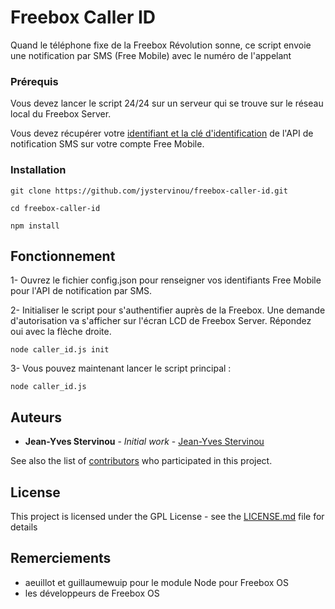 # Freebox Caller ID

Quand le téléphone fixe de la Freebox Révolution sonne, ce script envoie une notification par SMS (Free Mobile) avec le numéro de l'appelant

### Prérequis

Vous devez lancer le script 24/24 sur un serveur qui se trouve sur le réseau local du Freebox Server.

Vous devez récupérer votre [identifiant et la clé d'identification](http://www.universfreebox.com/article/26337/Nouveau-Free-Mobile-lance-un-systeme-de-notification-SMS-pour-vos-appareils-connectes) de l'API de notification SMS sur votre compte Free Mobile.

### Installation

```
git clone https://github.com/jystervinou/freebox-caller-id.git

cd freebox-caller-id

npm install
```

## Fonctionnement

1- Ouvrez le fichier config.json pour renseigner vos identifiants Free Mobile pour l'API de notification par SMS. 

2- Initialiser le script pour s'authentifier auprès de la Freebox. Une demande d'autorisation va s'afficher sur l'écran LCD de Freebox Server. Répondez oui avec la flèche droite.

```
node caller_id.js init
```

3- Vous pouvez maintenant lancer le script principal :

```
node caller_id.js
```

## Auteurs

* **Jean-Yves Stervinou** - *Initial work* - [Jean-Yves Stervinou](https://github.com/jystervinou)

See also the list of [contributors](https://github.com/your/project/contributors) who participated in this project.

## License

This project is licensed under the GPL License - see the [LICENSE.md](LICENSE.md) file for details

## Remerciements

* aeuillot et guillaumewuip pour le module Node pour Freebox OS
* les développeurs de Freebox OS

